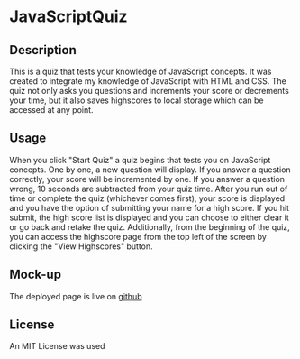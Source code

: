 # JavaScriptQuiz

## Description

This is a quiz that tests your knowledge of JavaScript concepts.  It was created to integrate my knowledge of JavaScript with HTML and CSS.  The quiz not only asks you questions and increments your score or decrements your time, but it also saves highscores to local storage which can be accessed at any point.

## Usage

  When you click "Start Quiz" a quiz begins that tests you on JavaScript concepts.  One by one, a new question will display.  If you answer a question correctly, your score will be incremented by one.  If you answer a question wrong, 10 seconds are subtracted from your quiz time.  After you run out of time or complete the quiz (whichever comes first), your score is displayed and you have the option of submitting your name for a high score.  If you hit submit, the high score list is displayed and you can choose to either clear it or go back and retake the quiz.  Additionally, from the beginning of the quiz, you can access the highscore page from the top left of the screen by clicking the "View Highscores" button.

  ## Mock-up
  The deployed page is live on [github](https://humzashaukat.github.io/JavaScriptQuiz/)

  ## License

  An MIT License was used